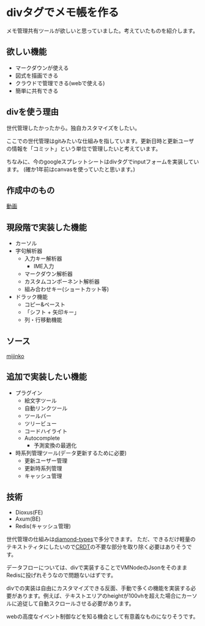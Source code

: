 # divタグでメモ帳を作る

メモ管理共有ツールが欲しいと思っていました。考えていたものを紹介します。

## 欲しい機能

- マークダウンが使える
- 図式を描画できる
- クラウドで管理できる(webで使える)
- 簡単に共有できる

## divを使う理由

世代管理したかったから。独自カスタマイズをしたい。

ここでの世代管理はgitみたいな仕組みを指しています。更新日時と更新ユーザの情報を「コミット」という単位で管理したいと考えています。

ちなみに、今のgoogleスプレットシートはdivタグでinputフォームを実装しています。
(確か1年前はcanvasを使っていたと思います。)

## 作成中のもの

[動画](https://youtu.be/cPqs2mZ5loE)

## 現段階で実装した機能

- カーソル
- 字句解析器
  - 入力キー解析器
    - IME入力
  - マークダウン解析器
  - カスタムコンポーネント解析器
  - 組み合わせキー(ショートカット等)
- ドラック機能
  - コピー&ペースト
  - 「シフト + 矢印キー」
  - 列・行移動機能

## ソース

[mijinko](https://github.com/ryotarofr/_mijinko)

## 追加で実装したい機能

- プラグイン
  - 絵文字ツール
  - 自動リンクツール
  - ツールバー
  - ツリービュー
  - コードハイライト
  - Autocomplete
    - 予測変換の最適化
- 時系列管理ツール(データ更新するために必要)
  - 更新ユーザー管理
  - 更新時系列管理
  - キャッシュ管理

## 技術

- Dioxus(FE)
- Axum(BE)
- Redis(キャッシュ管理)

世代管理の仕組みは[diamond-types](https://github.com/ryotarofr/diamond-types)で多分できます。
ただ、できるだけ軽量のテキストティタにしたいので[CRDT](https://en.wikipedia.org/wiki/Conflict-free_replicated_data_type)の不要な部分を取り除く必要はありそうです。

データフローについては、divで実装することでVMNodeのJsonをそのままRedisに投げれそうなので問題ないはずです。

divでの実装は自由にカスタマイズできる反面、手動で多くの機能を実装する必要があります。例えば、テキストエリアのheightが100vhを超えた場合にカーソルに追従して自動スクロールさせる必要があります。

webの高度なイベント制御などを知る機会として有意義なものになりそうです。
